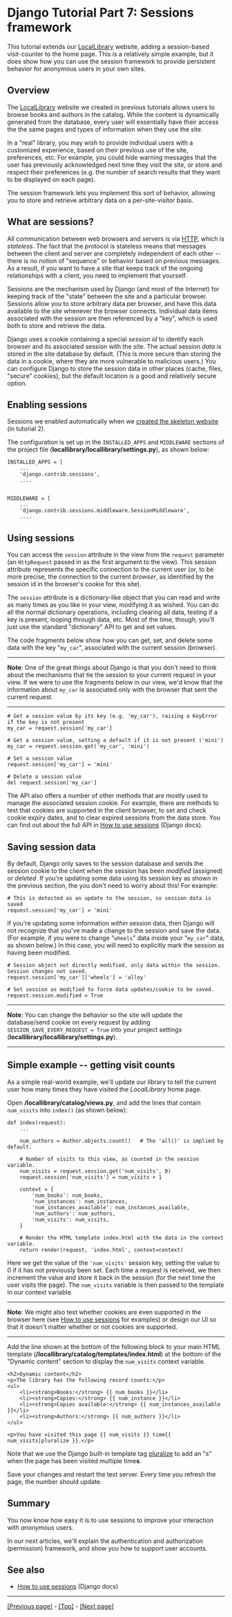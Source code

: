 # Django Tutorial Part 7: Sessions framework

This tutorial extends our [LocalLibrary](https://github.com/AndrewSRea/My_Learning_Port/tree/main/JavaScript/Server-Side_Website_Programming/Django_Web_Framework/Django_Tutorial_Local_Library#django-tutorial-the-local-library-website) website, adding a session-based visit-counter to the home page. This is a relatively simple example, but it does show how you can use the session framework to provide persistent behavior for anonymous users in your own sites.

## Overview

The [LocalLibrary](https://github.com/AndrewSRea/My_Learning_Port/tree/main/JavaScript/Server-Side_Website_Programming/Django_Web_Framework/Django_Tutorial_Local_Library#django-tutorial-the-local-library-website) website we created in previous tutorials allows users to browse books and authors in the catalog. While the content is dynamically generated from the database, every user will essentially have their access the the same pages and types of information when they use the site.

In a "real" library, you may wish to provide individual users with a customized experience, based on their previous use of the site, preferences, etc. For example, you could hide warning messages that the user has previously acknowledged next time they visit the site, or store and respect their preferences (e.g. the number of search results that they want to be displayed on each page).

The session framework lets you implement this sort of behavior, allowing you to store and retrieve arbitrary data on a per-site-visitor basis.

## What are sessions?

All communication between web browsers and servers is via [HTTP](https://developer.mozilla.org/en-US/docs/Glossary/HTTP), which is *stateless*. The fact that the protocol is stateless means that messages between the client and server are completely independent of each other -- there is no notion of "sequence" or behavior based on previous messages. As a result, if you want to have a site that keeps track of the ongoing relationships with a client, you need to implement that yourself.

Sessions are the mechanism used by Django (and most of the Internet) for keeping track of the "state" between the site and a particular browser. Sessions allow you to store arbitrary data per browser, and have this data available to the site whenever the browser connects. Individual data items associated with the session are then referenced by a "key", which is used both to store and retrieve the data.

Django uses a cookie containing a special *session id* to identify each browser and its associated session with the site. The actual session *data* is stored in the site database by default. (This is more secure than storing the data in a cookie, where they are more vulnerable to malicious users.) You can configure Django to store the session data in other places (cache, files, "secure" cookies), but the default location is a good and relatively secure option.

## Enabling sessions

Sessions we enabled automatically when we [created the skeleton website](https://github.com/AndrewSRea/My_Learning_Port/tree/main/JavaScript/Server-Side_Website_Programming/Django_Web_Framework/Django_Tutorial_2#django-tutorial-part-2-creating-a-skeleton-website) (in tutorial 2).

The configuration is set up in the `INSTALLED_APPS` and `MIDDLEWARE` sections of the project file (**locallibrary/locallibrary/settings.py**), as shown below:
```
INSTALLED_APPS = [
    ...
    'django.contrib.sessions',
    ....


MIDDLEWARE = [
    ...
    'django.contrib.sessions.middleware.SessionMiddleware',
    ....
```

## Using sessions

You can access the `session` attribute in the view from the `request` parameter (an `HttpRequest` passed in as the first argument to the view). This session attribute represents the specific connection to the current user (or, to be more precise, the connection to the current *browser*, as identified by the session id in the browser's cookie for this site).

The `session` attribute is a dictionary-like object that you can read and write as many times as you like in your view, modifying it as wished. You can do all the normal dictionary operations, including clearing all data, testing if a key is present, looping through data, etc. Most of the time, though, you'll just use the standard "dictionary" API to get and set values.

The code fragments below show how you can get, set, and delete some data with the key "`my_car`", associated with the current session (browser).

<hr>

**Note**: One of the great things about Django is that you don't need to think about the mechanisms that tie the session to your current request in your view. If we were to use the fragments below in our view, we'd know that the information about `my_car` is associated only with the browser that sent the current request.

<hr>

```
# Get a session value by its key (e.g. 'my_car'), raising a KeyError if the key is not present
my_car = request.session['my_car']

# Get a session value, setting a default if it is not present ('mini')
my_car = request.session.get('my_car', 'mini')

# Set a session value
request.session['my_car'] = 'mini'

# Delete a session value
del request.session['my_car']
```
The API also offers a number of other methods that are mostly used to manage the associated session cookie. For example, there are methods to test that cookies are supported in the client browser, to set and check cookie expiry dates, and to clear expired sessions from the data store. You can find out about the full API in [How to use sessions](https://docs.djangoproject.com/en/3.1/topics/http/sessions/) (Django docs).

## Saving session data

By default, Django only saves to the session database and sends the session cookie to the client when the session has been *modified* (assigned) or *deleted*. If you're updating some data using its session key as shown in the previous section, the you don't need to worry about this! For example:
```
# This is detected as an update to the session, so session data is saved
request.session['my_car'] = 'mini'
```
If you're updating some information *within* session data, then Django will not recognize that you've made a change to the session and save the data. (For example, if you were to change "`wheels`" data inside your "`my_car`" data, as shown below.) In this case, you will need to explicitly mark the session as having been modified.
```
# Session object not directly modified, only data within the session. Session changes not saved.
request.session['my_car']['wheels'] = 'alloy'

# Set session as modified to force data updates/cookie to be saved.
request.session.modified = True
```

<hr>

**Note**: You can change the behavior so the site will update the database/send cookie on every request by adding `SESSION_SAVE_EVERY_REQUEST = True` into your project settings (**locallibrary/locallibrary/settings.py**).

<hr>

## Simple example -- getting visit counts

As a simple real-world example, we'll update our library to tell the current user how many times they have visited the *LocalLibrary* home page.

Open **/locallibrary/catalog/views.py**, and add the lines that contain `num_visits` into `index()` (as shown below):
```
def index(request):
    ...

    num_authors = Author.objects.count()   # The 'all()' is implied by default.

    # Number of visits to this view, as counted in the session variable.
    num_visits = request.session.get('num_visits', 0)
    request.session['num_visits'] = num_visits + 1

    context = {
        'num_books': num_books,
        'num_instances': num_instances,
        'num_instances_available': num_instances_available,
        'num_authors': num_authors,
        'num_visits': num_visits,
    }

    # Render the HTML template index.html with the data in the context variable.
    return render(request, 'index.html', context=context)
```
Here we get the value of the `'num_visits'` session key, setting the value to 0 if it has not previously been set. Each time a request is received, we then increment the value and store it back in the session (for the next time the user visits the page). The `num_visits` variable is then passed to the template in our context variable.

<hr>

**Note**: We might also test whether cookies are even supported in the browser here (see [How to use sessions](https://docs.djangoproject.com/en/3.1/topics/http/sessions/) for examples) or design our UI so that it doesn't matter whether or not cookies are supported.

<hr>

Add the line shown at the bottom of the following block to your main HTML template (**/locallibrary/catalog/templates/index.html**) at the bottom of the "Dynamic content" section to display the `num_visits` context variable.
```
<h2>Dynamic content</h2>
<p>The library has the following record counts:</p>
<ul>
    <li><strong>Books:</strong> {{ num_books }}</li>
    <li><strong>Copies:</strong> {{ num_instance }}</li>
    <li><strong>Copies available:</strong> {{ num_instances_available }}</li>
    <li><strong>Authors:</strong> {{ num_authors }}</li>
</ul>

<p>You have visited this page {{ num_visits }} time{{ num_visits|pluralize }}.</p>
```
Note that we use the Django built-in template tag [pluralize](https://docs.djangoproject.com/en/3.1/ref/templates/builtins/#pluralize) to add an "s" when the page has been visited multiple time**s**.

Save your changes and restart the test server. Every time you refresh the page, the number should update.

## Summary

You now know how easy it is to use sessions to improve your interaction with *anonymous* users.

In our next articles, we'll explain the authentication and authorization (permission) framework, and show you how to support user accounts.

## See also 

* [How to use sessions](https://docs.djangoproject.com/en/3.1/topics/http/sessions/) (Django docs)

<hr>

[[Previous page]](https://github.com/AndrewSRea/My_Learning_Port/tree/main/JavaScript/Server-Side_Website_Programming/Django_Web_Framework/Django_Tutorial_6#django-tutorial-part-6-generic-list-and-detail-views) - [[Top]](https://github.com/AndrewSRea/My_Learning_Port/tree/main/JavaScript/Server-Side_Website_Programming/Django_Web_Framework/Django_Tutorial_7#django-tutorial-part-7-sessions-framework) - [[Next page]]()